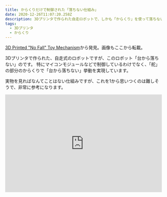 ```yaml
---
title: からくりだけで制御された「落ちない仕組み」
date: 2020-12-26T11:07:20.258Z
description: 3Dプリンタで作られた自走ロボットで、しかも「からくり」を使って落ちない仕組みを実現している作例を紹介します。
tags:
  - 3Dプリンタ
  - からくり
---
```

[3D Printed "No Fall" Toy Mechanism](https://hackaday.io/project/169299-3d-printed-no-fall-toy-mechanism)から発見。画像もここから転載。

3Dプリンタで作られた、自走式のロボットですが、このロボット「台から落ちない」のです。
特にマイコンモジュールなどで制御しているわけでなく、「舵」の部分のからくりで「台から落ちない」挙動を実現しています。

実物を見ればなんてことはない仕組みですが、これを1から思いつくのは難しそうで、非常に参考になります。

<iframe width="100%" height="315" src="https://www.youtube.com/embed/Ud2lKCYvATc" frameborder="0" allow="accelerometer; autoplay; clipboard-write; encrypted-media; gyroscope; picture-in-picture" allowfullscreen></iframe>
